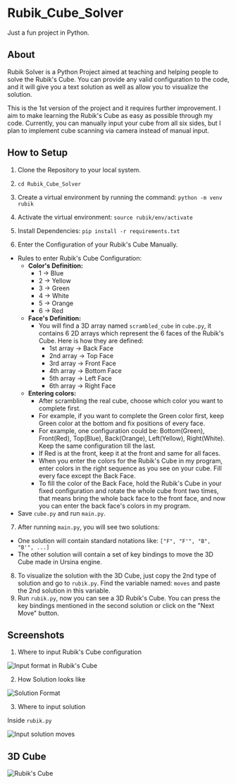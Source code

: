 # Rubik_Cube_Solver

Just a fun project in Python.

## About

Rubik Solver is a Python Project aimed at teaching and helping people to solve the Rubik's Cube. You can provide any valid configuration to the code, and it will give you a text solution as well as allow you to visualize the solution.

This is the 1st version of the project and it requires further improvement. I aim to make learning the Rubik's Cube as easy as possible through my code. Currently, you can manually input your cube from all six sides, but I plan to implement cube scanning via camera instead of manual input.

## How to Setup

1. Clone the Repository to your local system.
2. `cd Rubik_Cube_Solver`
3. Create a virtual environment by running the command:
   `python -m venv rubik`

4. Activate the virtual environment:
   `source rubik/env/activate`

5. Install Dependencies:
   `pip install -r requirements.txt`

6. Enter the Configuration of your Rubik's Cube Manually.

- Rules to enter Rubik's Cube Configuration:
  - **Color's Definition:**
    - 1 -> Blue
    - 2 -> Yellow
    - 3 -> Green
    - 4 -> White
    - 5 -> Orange
    - 6 -> Red
  - **Face's Definition:**
    - You will find a 3D array named `scrambled_cube` in `cube.py`, it contains 6 2D arrays which represent the 6 faces of the Rubik's Cube. Here is how they are defined:
      - 1st array -> Back Face
      - 2nd array -> Top Face
      - 3rd array -> Front Face
      - 4th array -> Bottom Face
      - 5th array -> Left Face
      - 6th array -> Right Face
  - **Entering colors:**
    - After scrambling the real cube, choose which color you want to complete first.
    - For example, if you want to complete the Green color first, keep Green color at the bottom and fix positions of every face.
    - For example, one configuration could be: Bottom(Green), Front(Red), Top(Blue), Back(Orange), Left(Yellow), Right(White). Keep the same configuration till the last.
    - If Red is at the front, keep it at the front and same for all faces.
    - When you enter the colors for the Rubik's Cube in my program, enter colors in the right sequence as you see on your cube. Fill every face except the Back Face.
    - To fill the color of the Back Face, hold the Rubik's Cube in your fixed configuration and rotate the whole cube front two times, that means bring the whole back face to the front face, and now you can enter the back face's colors in my program.
- Save `cube.py` and run `main.py`.

7. After running `main.py`, you will see two solutions:

- One solution will contain standard notations like: `["F", "F'", "B", "B'", ...]`
- The other solution will contain a set of key bindings to move the 3D Cube made in Ursina engine.

8. To visualize the solution with the 3D Cube, just copy the 2nd type of solution and go to `rubik.py`. Find the variable named: `moves` and paste the 2nd solution in this variable.
9. Run `rubik.py`, now you can see a 3D Rubik's Cube. You can press the key bindings mentioned in the second solution or click on the "Next Move" button.

## Screenshots

1. Where to input Rubik's Cube configuration

![Input format in Rubik's Cube](/screenshots/rubikcube_input.jpeg)

2. How Solution looks like

![Solution Format](/screenshots/Solution_format.jpeg)

3. Where to input solution

Inside `rubik.py`

![Input solution moves](/screenshots/input_solution_moves.jpeg)

## 3D Cube

![Rubik's Cube](/screenshots/rubikcube.png)
